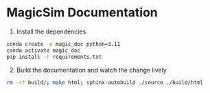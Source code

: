 # MagicSim Documentation

1. Install the dependencies

```bash
conda create -n magic_doc python=3.11
conda activate magic_doc
pip install -r requirements.txt
```

2. Build the documentation and watch the change lively

```bash
rm -rf build/; make html; sphinx-autobuild ./source ./build/html
```